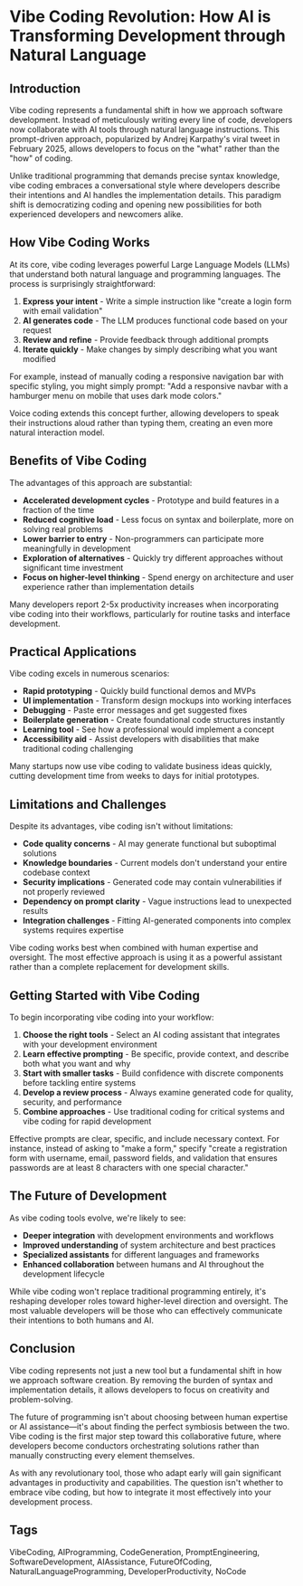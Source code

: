 # Vibe Coding Revolution: How AI is Transforming Development through Natural Language

## Introduction

Vibe coding represents a fundamental shift in how we approach software development. Instead of meticulously writing every line of code, developers now collaborate with AI tools through natural language instructions. This prompt-driven approach, popularized by Andrej Karpathy's viral tweet in February 2025, allows developers to focus on the "what" rather than the "how" of coding.

Unlike traditional programming that demands precise syntax knowledge, vibe coding embraces a conversational style where developers describe their intentions and AI handles the implementation details. This paradigm shift is democratizing coding and opening new possibilities for both experienced developers and newcomers alike.

## How Vibe Coding Works

At its core, vibe coding leverages powerful Large Language Models (LLMs) that understand both natural language and programming languages. The process is surprisingly straightforward:

1. **Express your intent** - Write a simple instruction like "create a login form with email validation"
2. **AI generates code** - The LLM produces functional code based on your request
3. **Review and refine** - Provide feedback through additional prompts
4. **Iterate quickly** - Make changes by simply describing what you want modified

For example, instead of manually coding a responsive navigation bar with specific styling, you might simply prompt: "Add a responsive navbar with a hamburger menu on mobile that uses dark mode colors."

Voice coding extends this concept further, allowing developers to speak their instructions aloud rather than typing them, creating an even more natural interaction model.

## Benefits of Vibe Coding

The advantages of this approach are substantial:

- **Accelerated development cycles** - Prototype and build features in a fraction of the time
- **Reduced cognitive load** - Less focus on syntax and boilerplate, more on solving real problems
- **Lower barrier to entry** - Non-programmers can participate more meaningfully in development
- **Exploration of alternatives** - Quickly try different approaches without significant time investment
- **Focus on higher-level thinking** - Spend energy on architecture and user experience rather than implementation details

Many developers report 2-5x productivity increases when incorporating vibe coding into their workflows, particularly for routine tasks and interface development.

## Practical Applications

Vibe coding excels in numerous scenarios:

- **Rapid prototyping** - Quickly build functional demos and MVPs
- **UI implementation** - Transform design mockups into working interfaces
- **Debugging** - Paste error messages and get suggested fixes
- **Boilerplate generation** - Create foundational code structures instantly
- **Learning tool** - See how a professional would implement a concept
- **Accessibility aid** - Assist developers with disabilities that make traditional coding challenging

Many startups now use vibe coding to validate business ideas quickly, cutting development time from weeks to days for initial prototypes.

## Limitations and Challenges

Despite its advantages, vibe coding isn't without limitations:

- **Code quality concerns** - AI may generate functional but suboptimal solutions
- **Knowledge boundaries** - Current models don't understand your entire codebase context
- **Security implications** - Generated code may contain vulnerabilities if not properly reviewed
- **Dependency on prompt clarity** - Vague instructions lead to unexpected results
- **Integration challenges** - Fitting AI-generated components into complex systems requires expertise

Vibe coding works best when combined with human expertise and oversight. The most effective approach is using it as a powerful assistant rather than a complete replacement for development skills.

## Getting Started with Vibe Coding

To begin incorporating vibe coding into your workflow:

1. **Choose the right tools** - Select an AI coding assistant that integrates with your development environment
2. **Learn effective prompting** - Be specific, provide context, and describe both what you want and why
3. **Start with smaller tasks** - Build confidence with discrete components before tackling entire systems
4. **Develop a review process** - Always examine generated code for quality, security, and performance
5. **Combine approaches** - Use traditional coding for critical systems and vibe coding for rapid development

Effective prompts are clear, specific, and include necessary context. For instance, instead of asking to "make a form," specify "create a registration form with username, email, password fields, and validation that ensures passwords are at least 8 characters with one special character."

## The Future of Development

As vibe coding tools evolve, we're likely to see:

- **Deeper integration** with development environments and workflows
- **Improved understanding** of system architecture and best practices
- **Specialized assistants** for different languages and frameworks
- **Enhanced collaboration** between humans and AI throughout the development lifecycle

While vibe coding won't replace traditional programming entirely, it's reshaping developer roles toward higher-level direction and oversight. The most valuable developers will be those who can effectively communicate their intentions to both humans and AI.

## Conclusion

Vibe coding represents not just a new tool but a fundamental shift in how we approach software creation. By removing the burden of syntax and implementation details, it allows developers to focus on creativity and problem-solving.

The future of programming isn't about choosing between human expertise or AI assistance—it's about finding the perfect symbiosis between the two. Vibe coding is the first major step toward this collaborative future, where developers become conductors orchestrating solutions rather than manually constructing every element themselves.

As with any revolutionary tool, those who adapt early will gain significant advantages in productivity and capabilities. The question isn't whether to embrace vibe coding, but how to integrate it most effectively into your development process.

## Tags
VibeCoding, AIProgramming, CodeGeneration, PromptEngineering, SoftwareDevelopment, AIAssistance, FutureOfCoding, NaturalLanguageProgramming, DeveloperProductivity, NoCode 